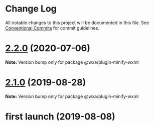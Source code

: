 # Change Log

All notable changes to this project will be documented in this file.
See [Conventional Commits](https://conventionalcommits.org) for commit guidelines.

# [2.2.0](https://github.com/wxajs/wxa/compare/v2.1.14...v2.2.0) (2020-07-06)

**Note:** Version bump only for package @wxa/plugin-minify-wxml





# [2.1.0](https://github.com/wxajs/wxa/compare/v2.0.8...v2.1.0) (2019-08-28)

**Note:** Version bump only for package @wxa/plugin-minify-wxml





# first launch (2019-08-08)
